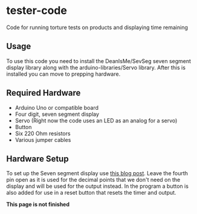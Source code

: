 # tester-code
Code for running torture tests on products and displaying time remaining

## Usage
To use this code you need to install the DeanIsMe/SevSeg seven segment display
library along with the arduino-libraries/Servo library. After this is installed
you can move to prepping hardware.

## Required Hardware

* Arduino Uno or compatible board
* Four digit, seven segment display
* Servo (Right now the code uses an LED as an analog for a servo)
* Button
* Six 220 Ohm resistors
* Various jumper cables

## Hardware Setup

To set up the Seven segment display use [this blog post](https://www.circuitbasics.com/arduino-7-segment-display-tutorial/).
Leave the fourth pin open as it is used for the decimal points that we don't need on the display and will be used for the output instead.
In the program a button is also added for use in a reset button that resets the timer and output.



**This page is not finished**